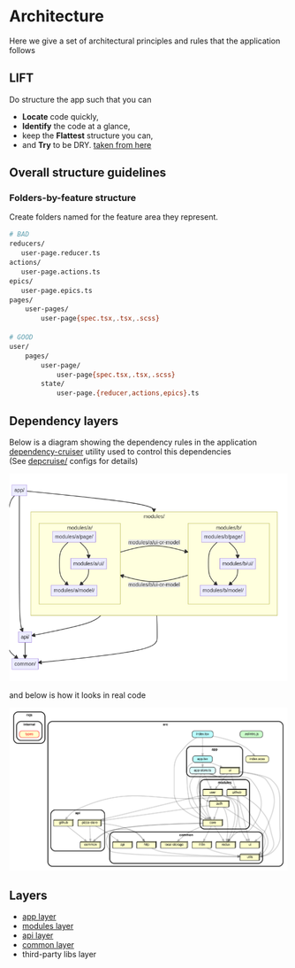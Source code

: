 # Architecture

Here we give a set of architectural principles and rules that the application follows

## LIFT

Do structure the app such that you can

-   **Locate** code quickly,
-   **Identify** the code at a glance,
-   keep the **Flattest** structure you can,
-   and **Try** to be DRY. [taken from here](https://angular.io/guide/styleguide#lift)

## Overall structure guidelines

### Folders-by-feature structure

Create folders named for the feature area they represent.

```bash
# BAD
reducers/
   user-page.reducer.ts
actions/
   user-page.actions.ts
epics/
   user-page.epics.ts
pages/
    user-pages/
        user-page{spec.tsx,.tsx,.scss}

# GOOD
user/
    pages/
        user-page/
            user-page{spec.tsx,.tsx,.scss}
        state/
            user-page.{reducer,actions,epics}.ts
```

## Dependency layers

Below is a diagram showing the dependency rules in the application<br>
[dependency-cruiser](https://github.com/sverweij/dependency-cruiser) utility used to control this dependencies<br>
(See [depcruise/](../depcruise) configs for details)

<img src="./images/dependencies-layers.png">

and below is how it looks in real code

<img src="./images/src-code-graph.svg">

## Layers

-   [app layer](layer-0-app.md)
-   [modules layer](layer-1-modules.md)
-   [api layer](layer-2-api.md)
-   [common layer](layer-3-common.md)
-   third-party libs layer
